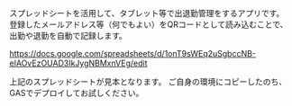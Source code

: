 スプレッドシートを活用して、タブレット等で出退勤管理をするアプリです。
登録したメールアドレス等（何でもよい）をQRコードとして読み込むことで、出勤や退勤を自動で記録します。

https://docs.google.com/spreadsheets/d/1onT9sWEq2uSgbccNB-eIAOvEzOUAD3IkJygNBMxnVEg/edit

上記のスプレッドシートが見本となります。
ご自身の環境にコピーしたのち、GASでデプロイしてお試しください。
